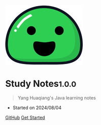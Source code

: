 <img src="_media/icon.svg" alt="logo" style="border: none; box-shadow: none; width: auto; height: auto;">

# Study Notes<small>1.0.0</small>

> Yang Huaqiang's Java learning notes

- Started on 2024/08/04

[GitHub](https://github.com/docsifyjs/docsify/)
[Get Started](#study-notes)
